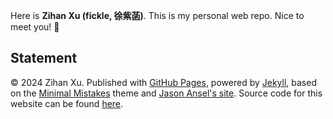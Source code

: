 Here is **Zihan Xu (fickle, 徐紫菡)**. This is my personal web repo. Nice to meet you! 🥰

## Statement

© 2024 Zihan Xu. Published with [GitHub Pages](https://pages.github.com/), powered by [Jekyll](https://jekyllrb.com/), based on the [Minimal Mistakes](https://mademistakes.com/) theme and [Jason Ansel's site](https://github.com/jansel/jansel.github.io). Source code for this website can be found [here](https://github.com/GuangLun2000/GuangLun2000.github.io).

